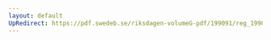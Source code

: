 ```yaml
---
layout: default
UpRedirect: https://pdf.swedeb.se/riksdagen-volumeG-pdf/199091/reg_199091/reg_199091_0682.pdf
---
```

